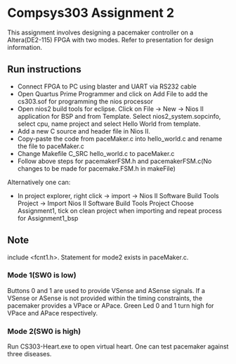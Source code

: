 # Compsys303 Assignment 2
This assignment involves designing a pacemaker controller on a Altera(DE2-115) FPGA 
with two modes. Refer to presentation for design information.

## Run instructions
* Connect FPGA to PC using blaster and UART via RS232 cable
* Open Quartus Prime Programmer and click on Add File to add the cs303.sof for programming the nios processor
* Open nios2 build tools for eclipse. Click on File -> New -> Nios II application for BSP and from Template. Select nios2_system.sopcinfo, 
  select cpu, name project and select Hello World from template.
* Add a new C source and header file in Nios II.
* Copy-paste the code from paceMaker.c into hello_world.c and rename the file to paceMaker.c
* Change Makefile C_SRC hello_world.c to paceMaker.c
* Follow above steps for pacemakerFSM.h and pacemakerFSM.c(No changes to be made for pacemake.FSM.h in makeFile)

Alternatively one can:
* In project explorer, right click -> import -> Nios II Software Build Tools Project -> Import Nios II Software Build Tools Project
  Choose Assignment1, tick on clean project when importing and repeat process for Assignment1_bsp

## Note
include <fcnt1.h>. Statement for mode2 exists in paceMaker.c. 

### Mode 1(SW0 is low)
Buttons 0 and 1 are used to provide VSense and ASense signals. If a VSense or ASense is not provided within the timing constraints,
the pacemaker provides a VPace or APace. Green Led 0 and 1 turn high for VPace and APace respectively.

### Mode 2(SW0 is high)
Run CS303-Heart.exe to open virtual heart. One can test pacemaker against three diseases.

